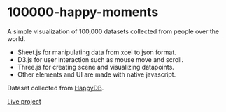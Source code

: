 # 100000-happy-moments

A simple visualization of 100,000 datasets collected from people over the world. 
* Sheet.js for manipulating data from xcel to json format. 
* D3.js for user interaction such as mouse move and scroll. 
* Three.js for creating scene and visualizing datapoints. 
* Other elements and UI are made with native javascript. 

Dataset collected from [HappyDB](https://github.com/rit-public/HappyDB).

[Live project](http://100000.parkjoohyun.com/)
